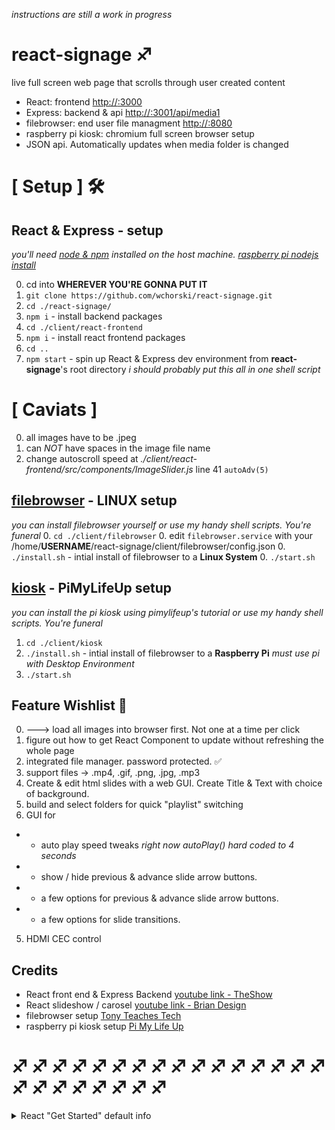 *instructions are still a work in progress*

# react-signage ♐️
live full screen web page that scrolls through user created content
- React: frontend <a href="http://localhost:3000">http://<HOST-IP>:3000<a>
- Express: backend & api <a href="http://localhost:3001/api/media1">http://<HOST-IP>:3001/api/media1<a>
- filebrowser: end user file managment <a href="http://localhost:8080">http://<HOST-IP>:8080<a>
- raspberry pi kiosk: chromium full screen browser setup
- JSON api. Automatically updates when media folder is changed


# [ Setup ] 🛠
## React & Express - setup
*you'll need <a href="https://nodejs.org/en/">node & npm</a> installed on the host machine. <a href="https://www.w3schools.com/nodejs/nodejs_raspberrypi.asp">raspberry pi nodejs install</a>*

0. cd into **WHEREVER YOU'RE GONNA PUT IT**
0. `git clone https://github.com/wchorski/react-signage.git`
0. `cd ./react-signage/`
0. `npm i` - install backend packages
0. `cd ./client/react-frontend`
0. `npm i` - install react frontend packages
0. `cd ..`
0. `npm start` - spin up React & Express dev environment from **react-signage**'s root directory
*i should probably put this all in one shell script*

# [ Caviats ]
0. all images have to be .jpeg
0. can *NOT* have spaces in the image file name 
0. change autoscroll speed at *./client/react-frontend/src/components/ImageSlider.js* line 41 `autoAdv(5)`

## [filebrowser](https://github.com/filebrowser/filebrowser) - LINUX setup
*you can install filebrowser yourself or use my handy shell scripts. You're funeral*
0. `cd ./client/filebrowser`
0. edit `filebrowser.service` with your /home/**USERNAME**/react-signage/client/filebrowser/config.json
0. `./install.sh` - intial install of filebrowser to a **Linux System**
0. `./start.sh` 

## [kiosk](https://pimylifeup.com/raspberry-pi-kiosk/) - PiMyLifeUp setup
*you can install the pi kiosk using pimylifeup's tutorial or use my handy shell scripts. You're funeral*
1. `cd ./client/kiosk`
2. `./install.sh` - intial install of filebrowser to a **Raspberry Pi** *must use pi with Desktop Environment*
3. `./start.sh`  

## Feature Wishlist 🌠
0. ---> load all images into browser first. Not one at a time per click
0. figure out how to get React Component to update without refreshing the whole page
0. integrated file manager. password protected. ✅
1. support files -> .mp4, .gif, .png, .jpg, .mp3
2. Create & edit html slides with a web GUI. Create Title & Text with choice of background.
3. build and select folders for quick "playlist" switching
4. GUI for 
-  - auto play speed tweaks *right now autoPlay() hard coded to 4 seconds*
-  - show / hide previous & advance slide arrow buttons.
-  - a few options for previous & advance slide arrow buttons.
-  - a few options for slide transitions. 
5. HDMI CEC control

## Credits
- React front end & Express Backend <a href="https://www.youtube.com/watch?v=19CcxzZHwuI">youtube link - TheShow</a>
- React slideshow / carosel <a href="https://www.youtube.com/watch?v=l1MYfu5YWHc">youtube link - Brian Design</a>
- filebrowser setup <a href="read://https_tonyteaches.tech/?url=https%3A%2F%2Ftonyteaches.tech%2Ffilebrowser-tutorial%2F">Tony Teaches Tech</a>
- raspberry pi kiosk setup <a href="https://pimylifeup.com/raspberry-pi-kiosk/">Pi My Life Up</a>

# ♐️ ♐️ ♐️ ♐️ ♐️ ♐️ ♐️ ♐️ ♐️ ♐️ ♐️ ♐️ ♐️ ♐️ ♐️ ♐️ ♐️ ♐️ ♐️ ♐️ ♐️ ♐️ ♐️ ♐️ 
<details><summary>React "Get Started" default info</summary><br/>

  # Getting Started with Create React App

  This project was bootstrapped with [Create React App](https://github.com/facebook/create-react-app).

  ## Available Scripts

  In the project directory, you can run:

  ### `npm start`

  Runs the app in the development mode.\
  Open [http://localhost:3000](http://localhost:3000) to view it in your browser.

  The page will reload when you make changes.\
  You may also see any lint errors in the console.

  ### `npm test`

  Launches the test runner in the interactive watch mode.\
  See the section about [running tests](https://facebook.github.io/create-react-app/docs/running-tests) for more information.

  ### `npm run build`

  Builds the app for production to the `build` folder.\
  It correctly bundles React in production mode and optimizes the build for the best performance.

  The build is minified and the filenames include the hashes.\
  Your app is ready to be deployed!

  See the section about [deployment](https://facebook.github.io/create-react-app/docs/deployment) for more information.

  ### `npm run eject`

  **Note: this is a one-way operation. Once you `eject`, you can't go back!**

  If you aren't satisfied with the build tool and configuration choices, you can `eject` at any time. This command will remove the single build dependency from your project.

  Instead, it will copy all the configuration files and the transitive dependencies (webpack, Babel, ESLint, etc) right into your project so you have full control over them. All of the commands except `eject` will still work, but they will point to the copied scripts so you can tweak them. At this point you're on your own.

  You don't have to ever use `eject`. The curated feature set is suitable for small and middle deployments, and you shouldn't feel obligated to use this feature. However we understand that this tool wouldn't be useful if you couldn't customize it when you are ready for it.

  ## Learn More

  You can learn more in the [Create React App documentation](https://facebook.github.io/create-react-app/docs/getting-started).

  To learn React, check out the [React documentation](https://reactjs.org/).

  ### Code Splitting

  This section has moved here: [https://facebook.github.io/create-react-app/docs/code-splitting](https://facebook.github.io/create-react-app/docs/code-splitting)

  ### Analyzing the Bundle Size

  This section has moved here: [https://facebook.github.io/create-react-app/docs/analyzing-the-bundle-size](https://facebook.github.io/create-react-app/docs/analyzing-the-bundle-size)

  ### Making a Progressive Web App

  This section has moved here: [https://facebook.github.io/create-react-app/docs/making-a-progressive-web-app](https://facebook.github.io/create-react-app/docs/making-a-progressive-web-app)

  ### Advanced Configuration

  This section has moved here: [https://facebook.github.io/create-react-app/docs/advanced-configuration](https://facebook.github.io/create-react-app/docs/advanced-configuration)

  ### Deployment

  This section has moved here: [https://facebook.github.io/create-react-app/docs/deployment](https://facebook.github.io/create-react-app/docs/deployment)

  ### `npm run build` fails to minify

  This section has moved here: [https://facebook.github.io/create-react-app/docs/troubleshooting#npm-run-build-fails-to-minify](https://facebook.github.io/create-react-app/docs/troubleshooting#npm-run-build-fails-to-minify)
  
</details>
